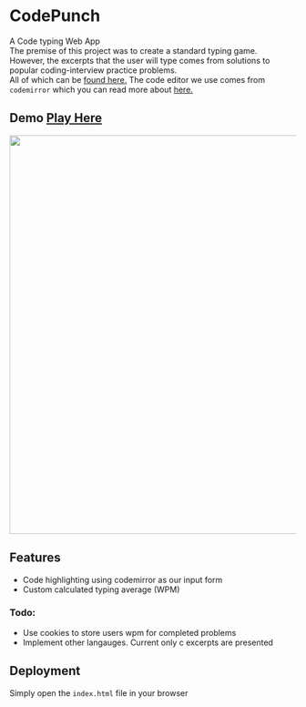# CodePunch
A Code typing Web App </br>
The premise of this project was to create a standard typing game. </br>
However, the excerpts that the user will type comes from solutions to
popular coding-interview practice problems. </br> All of which can be [found here.](https://leetcode.com/problemset/all/?listId=79h8rn6)
The code editor we use comes from `codemirror` which you can read more about [here.](https://codemirror.net/)

## Demo <a href="https://blakley.github.io/CodePunch/"><strong>Play Here</strong></a>
<p>
  <img src="https://i.ibb.co/T8xbnnZ/2c220e7bb55f9921633358ff6c8a318b.png" width=700>
</p>

## Features

* Code highlighting using codemirror as our input form
* Custom calculated typing average (WPM)

### Todo:
  - Use cookies to store users wpm for completed problems
  - Implement other langauges. Current only c excerpts are presented

## Deployment

Simply open the `index.html` file in your browser
